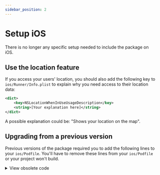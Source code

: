```yaml
---
sidebar_position: 2
---
```


# Setup iOS

There is no longer any specific setup needed to include the package on iOS.

## Use the location feature

If you access your users' location, you should also add the following key
to `ios/Runner/Info.plist` to explain why you need access to their location
data:

```xml title="ios/Runner/Info.plist"
<dict>
    <key>NSLocationWhenInUseUsageDescription</key>
    <string>[Your explanation here]</string>
</dict>
```

A possible explanation could be: "Shows your location on the map".

## Upgrading from a previous version

Previous versions of the package required you to add the following lines to
your `ios/Podfile`. You'll have to remove these lines from your `ios/Podfile` 
or your project won't build.

<details>
<summary>View obsolete code</summary>

```ruby title="ios/Podfile"
source 'https://cdn.cocoapods.org/'
source 'https://github.com/m0nac0/flutter-maplibre-podspecs.git'

pod 'MapLibre'
pod 'MapLibreAnnotationExtension'
```

</details>
